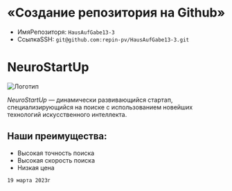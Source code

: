 # «Создание репозитория на Github»

- ИмяРепозиторя: `HausAufGabe13-3`
- СсылкаSSH: `git@github.com:repin-pv/HausAufGabe13-3.git`

# NeuroStartUp

![Логотип](https://netology-code.github.io/git-homeworks/introduction/assets/logo.png)

*NeuroStartUp* — динамически развивающийся стартап, специализирующийся на поиске с использованием новейших технологий искусственного интеллекта.

## Наши преимущества:
* Высокая точность поиска
* Высокая скорость поиска
* Низкая цена


`19 марта 2023г`